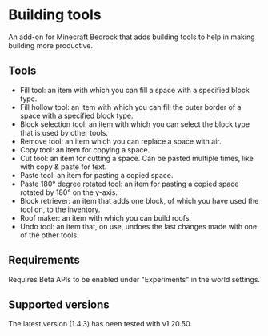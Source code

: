 # Building tools

An add-on for Minecraft Bedrock that adds building tools to help in making building more productive.

## Tools

- Fill tool: an item with which you can fill a space with a specified block type.
- Fill hollow tool: an item with which you can fill the outer border of a space with a specified block type.
- Block selection tool: an item with which you can select the block type that is used by other tools.
- Remove tool: an item which you can replace a space with air.
- Copy tool: an item for copying a space.
- Cut tool: an item for cutting a space. Can be pasted multiple times, like with copy & paste for text.
- Paste tool: an item for pasting a copied space.
- Paste 180° degree rotated tool: an item for pasting a copied space rotated by 180° on the y-axis.
- Block retriever: an item that adds one block, of which you have used the tool on, to the inventory.
- Roof maker: an item with which you can build roofs.
- Undo tool: an item that, on use, undoes the last changes made with one of the other tools.

## Requirements

Requires Beta APIs to be enabled under "Experiments" in the world settings.

## Supported versions

The latest version (1.4.3) has been tested with v1.20.50.
